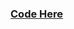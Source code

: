 

### [Code Here](https://github.com/amitkumar50/Code-examples/blob/master/Companies-Coding-Rounds/DisplaySweets/Code/Calculate-Median-using-N-nodes.cpp)
